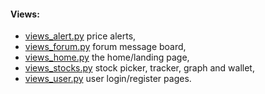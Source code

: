 #### Views:

- [views_alert.py](views_alert.py) price alerts,
- [views_forum.py](views_forum.py) forum message board,
- [views_home.py](views_home.py) the home/landing page,
- [views_stocks.py](views_stocks.py) stock picker, tracker, graph and wallet,
- [views_user.py](views_user.py) user login/register pages.
